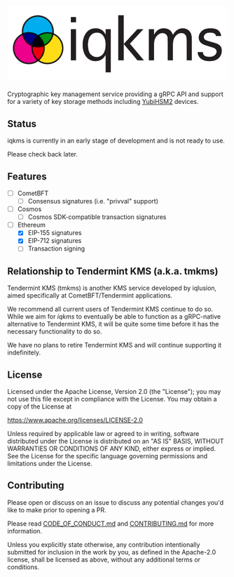# ![iqkms](https://raw.githubusercontent.com/iqlusioninc/iqkms/main/.img/iqkms.svg)

Cryptographic key management service providing a gRPC API and support
for a variety of key storage methods including [YubiHSM2] devices.

## Status

iqkms is currently in an early stage of development and is not ready to use.

Please check back later.

## Features

- [ ] CometBFT
    - [ ] Consensus signatures (i.e. "privval" support)
- [ ] Cosmos
  - [ ] Cosmos SDK-compatible transaction signatures
- [ ] Ethereum
  - [x] EIP-155 signatures
  - [x] EIP-712 signatures
  - [ ] Transaction signing

## Relationship to Tendermint KMS (a.k.a. tmkms)

Tendermint KMS (tmkms) is another KMS service developed by iqlusion, aimed specifically at
CometBFT/Tendermint applications.

We recommend all current users of Tendermint KMS continue to do so. While we aim for *iqkms* to
eventually be able to function as a gRPC-native alternative to Tendermint KMS, it will be quite some
time before it has the necessary functionality to do so.

We have no plans to retire Tendermint KMS and will continue supporting it indefinitely.

## License

Licensed under the Apache License, Version 2.0 (the "License");
you may not use this file except in compliance with the License.
You may obtain a copy of the License at

<https://www.apache.org/licenses/LICENSE-2.0>

Unless required by applicable law or agreed to in writing, software
distributed under the License is distributed on an "AS IS" BASIS,
WITHOUT WARRANTIES OR CONDITIONS OF ANY KIND, either express or implied.
See the License for the specific language governing permissions and
limitations under the License.

## Contributing

Please open or discuss on an issue to discuss any potential changes you'd like
to make prior to opening a PR.

Please read [CODE_OF_CONDUCT.md] and [CONTRIBUTING.md] for more information.

Unless you explicitly state otherwise, any contribution intentionally submitted
for inclusion in the work by you, as defined in the Apache-2.0 license, shall be
licensed as above, without any additional terms or conditions.

[//]: # (links)

[YubiHSM2]: https://developers.yubico.com/YubiHSM2/
[CODE_OF_CONDUCT.md]: https://github.com/iqlusioninc/iqkms/blob/main/CODE_OF_CONDUCT.md
[CONTRIBUTING.md]: https://github.com/iqlusioninc/iqkms/blob/main/CONTRIBUTING.md

